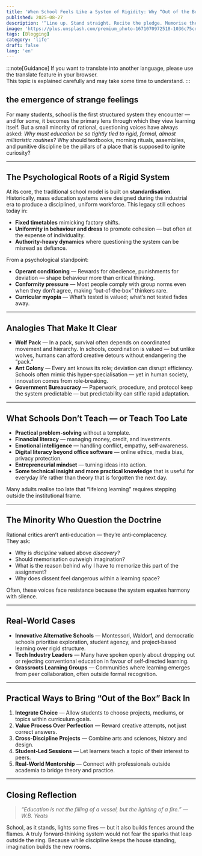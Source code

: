 ```yaml
---
title: 'When School Feels Like a System of Rigidity: Why “Out of the Box” Is Missing'
published: 2025-08-27
description: '“Line up. Stand straight. Recite the pledge. Memorise the chapter. Test next week. Repeat.”'
image: 'https://plus.unsplash.com/premium_photo-1671070972518-1036c75cdb01?w=600&auto=format&fit=crop&q=60&ixlib=rb-4.1.0&ixid=M3wxMjA3fDB8MHxzZWFyY2h8MTI5fHxoaWdoJTIwc2Nob29sJTIwaW5kb25lc2lhfGVufDB8fDB8fHww'
tags: [Blogging]
category: 'life'
draft: false 
lang: 'en'
---
```


:::note[Guidance]
If you want to translate into another language, please use the translate feature in your browser.  
This topic is explained carefully and may take some time to understand.
:::

## the emergence of strange feelings
For many students, school is the first structured system they encounter — and for some, it becomes the primary lens through which they view learning itself. But a small minority of rational, questioning voices have always asked: *Why must education be so tightly tied to rigid, formal, almost militaristic routines?* Why should textbooks, morning rituals, assemblies, and punitive discipline be the pillars of a place that is supposed to ignite curiosity?

---

## **The Psychological Roots of a Rigid System**

At its core, the traditional school model is built on **standardisation**. Historically, mass education systems were designed during the industrial era to produce a disciplined, uniform workforce. This legacy still echoes today in:
- **Fixed timetables** mimicking factory shifts.
- **Uniformity in behaviour and dress** to promote cohesion — but often at the expense of individuality.
- **Authority‑heavy dynamics** where questioning the system can be misread as defiance.

From a psychological standpoint:
- **Operant conditioning** — Rewards for obedience, punishments for deviation — shape behaviour more than critical thinking.
- **Conformity pressure** — Most people comply with group norms even when they don’t agree, making “out‑of‑the‑box” thinkers rare.
- **Curricular myopia** — What’s tested is valued; what’s not tested fades away.

---

## **Analogies That Make It Clear**

- **Wolf Pack** — In a pack, survival often depends on coordinated movement and hierarchy. In schools, coordination is valued — but unlike wolves, humans can afford creative detours without endangering the “pack.”  
- **Ant Colony** — Every ant knows its role; deviation can disrupt efficiency. Schools often mimic this hyper‑specialisation — yet in human society, innovation comes from role‑breaking.  
- **Government Bureaucracy** — Paperwork, procedure, and protocol keep the system predictable — but predictability can stifle rapid adaptation.

---

## **What Schools Don’t Teach — or Teach Too Late**

- **Practical problem‑solving** without a template.  
- **Financial literacy** — managing money, credit, and investments.  
- **Emotional intelligence** — handling conflict, empathy, self‑awareness.  
- **Digital literacy beyond office software** — online ethics, media bias, privacy protection.  
- **Entrepreneurial mindset** — turning ideas into action.  
- **Some technical insight and more practical knowledge** that is useful for everyday life rather than theory that is forgotten the next day.  

Many adults realise too late that “lifelong learning” requires stepping outside the institutional frame.

---

## **The Minority Who Question the Doctrine**

Rational critics aren’t anti‑education — they’re anti‑complacency.  
They ask:
- Why is *discipline* valued above *discovery*?  
- Should memorisation outweigh imagination?  
- What is the reason behind why I have to memorize this part of the assignment?  
- Why does dissent feel dangerous within a learning space?

Often, these voices face resistance because the system equates harmony with silence.

---

## **Real‑World Cases**

- **Innovative Alternative Schools** — Montessori, Waldorf, and democratic schools prioritise exploration, student agency, and project‑based learning over rigid structure.  
- **Tech Industry Leaders** — Many have spoken openly about dropping out or rejecting conventional education in favour of self‑directed learning.  
- **Grassroots Learning Groups** — Communities where learning emerges from peer collaboration, often outside formal recognition.

---

## **Practical Ways to Bring “Out of the Box” Back In**

1. **Integrate Choice** — Allow students to choose projects, mediums, or topics within curriculum goals.  
2. **Value Process Over Perfection** — Reward creative attempts, not just correct answers.  
3. **Cross‑Discipline Projects** — Combine arts and sciences, history and design.  
4. **Student‑Led Sessions** — Let learners teach a topic of their interest to peers.  
5. **Real‑World Mentorship** — Connect with professionals outside academia to bridge theory and practice.

---

## **Closing Reflection**

> *“Education is not the filling of a vessel, but the lighting of a fire.” — W.B. Yeats*

School, as it stands, lights some fires — but it also builds fences around the flames. A truly forward‑thinking system would not fear the sparks that leap outside the ring. Because while discipline keeps the house standing, imagination builds the new rooms.
